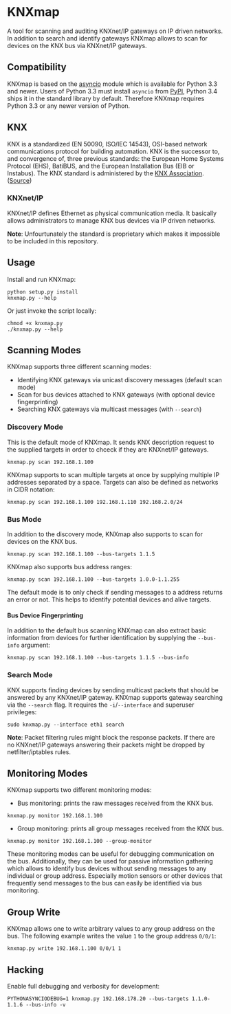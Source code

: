 # KNXmap

A tool for scanning and auditing KNXnet/IP gateways on IP driven networks. In addition to search and identify gateways KNXmap allows to scan for devices on the KNX bus via KNXnet/IP gateways.

## Compatibility

KNXmap is based on the [asyncio](https://docs.python.org/3/library/asyncio.html) module which is available for Python 3.3 and newer. Users of Python 3.3 must install `asyncio` from [PyPI](https://pypi.python.org/pypi), Python 3.4 ships it in the standard library by default. Therefore KNXmap requires Python 3.3 or any newer version of Python.

## KNX

KNX is a standardized (EN 50090, ISO/IEC 14543), OSI-based network communications protocol for building automation. KNX is the successor to, and convergence of, three previous standards: the European Home Systems Protocol (EHS), BatiBUS, and the European Installation Bus (EIB or Instabus). The KNX standard is administered by the [KNX Association](https://www.knx.org/knx-en/index.php). ([Source](https://en.wikipedia.org/wiki/KNX_\(standard\)))

### KNXnet/IP

KNXnet/IP defines Ethernet as physical communication media. It basically allows administrators to manage KNX bus devices via IP driven networks.

**Note**: Unfourtunately the standard is proprietary which makes it impossible to be included in this repository.

## Usage

Install and run KNXmap:

```
python setup.py install
knxmap.py --help
```

Or just invoke the script locally:

```
chmod +x knxmap.py
./knxmap.py --help
```

## Scanning Modes

KNXmap supports three different scanning modes:

* Identifying KNX gateways via unicast discovery messages (default scan mode)
* Scan for bus devices attached to KNX gateways (with optional device fingerprinting)
* Searching KNX gateways via multicast messages (with `--search`)

### Discovery Mode

This is the default mode of KNXmap. It sends KNX description request to the supplied targets in order to chceck if they are KNXnet/IP gateways.

```
knxmap.py scan 192.168.1.100
```

KNXmap supports to scan multiple targets at once by supplying multiple IP addresses separated by a space. Targets can also be defined as networks in CIDR notation:

```
knxmap.py scan 192.168.1.100 192.168.1.110 192.168.2.0/24
```

### Bus Mode

In addition to the discovery mode, KNXmap also supports to scan for devices on the KNX bus.

```
knxmap.py scan 192.168.1.100 --bus-targets 1.1.5
```

KNXmap also supports bus address ranges:

```
knxmap.py scan 192.168.1.100 --bus-targets 1.0.0-1.1.255
```

The default mode is to only check if sending messages to a address returns an error or not. This helps to identify potential devices and alive targets.

#### Bus Device Fingerprinting

In addition to the default bus scanning KNXmap can also extract basic information from devices for further identification by supplying the `--bus-info` argument:

```
knxmap.py scan 192.168.1.100 --bus-targets 1.1.5 --bus-info
```

### Search Mode

KNX supports finding devices by sending multicast packets that should be answered by any KNXnet/IP gateway. KNXmap supports gateway searching via the `--search` flag. It requires the `-i`/`--interface` and superuser privileges:

```
sudo knxmap.py --interface eth1 search 
```

**Note**: Packet filtering rules might block the response packets. If there are no KNXnet/IP gateways answering their packets might be dropped by netfilter/iptables rules.

## Monitoring Modes

KNXmap supports two different monitoring modes:

* Bus monitoring: prints the raw messages received from the KNX bus.

```
knxmap.py monitor 192.168.1.100
```

* Group monitoring: prints all group messages received from the KNX bus.

```
knxmap.py monitor 192.168.1.100 --group-monitor
```

These monitoring modes can be useful for debugging communication on the bus. Additionally, they can be used for passive information gathering which allows to identify bus devices without sending messages to any individual or group address. Especially motion sensors or other devices that frequently send messages to the bus can easily be identified via bus monitoring.

## Group Write

KNXmap allows one to write arbitrary values to any group address on the bus. The following example writes the value `1` to the group address `0/0/1`:

```
knxmap.py write 192.168.1.100 0/0/1 1
```

## Hacking

Enable full debugging and verbosity for development:

```
PYTHONASYNCIODEBUG=1 knxmap.py 192.168.178.20 --bus-targets 1.1.0-1.1.6 --bus-info -v
```
